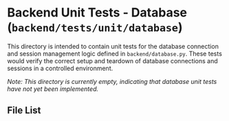 # Backend Unit Tests - Database (`backend/tests/unit/database`)

This directory is intended to contain unit tests for the database connection and session management logic defined in `backend/database.py`. These tests would verify the correct setup and teardown of database connections and sessions in a controlled environment.

*Note: This directory is currently empty, indicating that database unit tests have not yet been implemented.* 

<!-- File List Start -->
## File List


<!-- File List End -->

